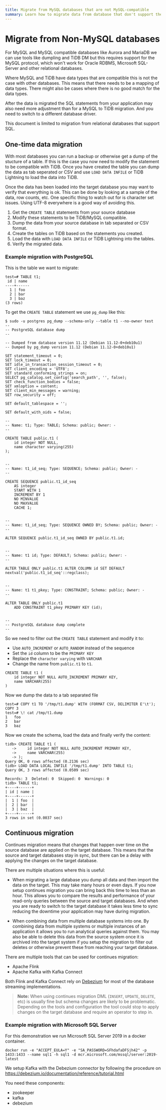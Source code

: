 ```yaml
---
title: Migrate from MySQL databases that are not MySQL-compatible
summary: Learn how to migrate data from database that don't support the MySQL protocol
---
```


# Migrate from Non-MySQL databases

For MySQL and MySQL compatible databases like Aurora and MariaDB we can use tools like dumpling and TiDB DM but this requires support for the MySQL protocol, which won't work for Oracle RDBMS, Microsoft SQL-Server and other relational databases.

Where MySQL and TiDB have data types that are compatible this is not the case with other databases. This means that there needs to be a mapping of data types. There might also be cases where there is no good match for the data types.

After the data is migrated the SQL statements from your application may also need more adjustment than for a MySQL to TiDB migration. And you need to switch to a different database driver.

This document is limited to migration from relational databases that support SQL.

## One-time data migration

With most databases you can run a backup or otherwise get a dump of the stucture of a table. If this is the case you now need to modify the statement to be compatible with TiDB. Once you have created the table you can dump the data as tab seperated or CSV and use `LOAD DATA INFILE` or TiDB Lightning to load the data into TiDB.

Once the data has been loaded into the target database you may want to verify that everything is ok. This can be done by looking at a sample of the data, row counts, etc. One specific thing to watch out for is character set issues. Using UTF-8 everywhere is a good way of avoiding this.

1. Get the `CREATE TABLE` statements from your source database
2. Modify these statements to be TiDB/MySQL compatible.
3. Dump the data from your source database in tab separated or CSV format.
4. Create the tables on TiDB based on the statements you created.
5. Load the data with `LOAD DATA INFILE` or TiDB Lightning into the tables.
6. Verify the migrated data.

### Example migration with PostgreSQL

This is the table we want to migrate:

```
test=# TABLE t1;
 id | name 
----+------
  1 | foo
  2 | bar
  3 | baz
(3 rows)
```

To get the `CREATE TABLE` statement we use `pg_dump` like this:

```
$ sudo -u postgres pg_dump --schema-only --table t1 --no-owner test
--
-- PostgreSQL database dump
--

-- Dumped from database version 11.12 (Debian 11.12-0+deb10u1)
-- Dumped by pg_dump version 11.12 (Debian 11.12-0+deb10u1)

SET statement_timeout = 0;
SET lock_timeout = 0;
SET idle_in_transaction_session_timeout = 0;
SET client_encoding = 'UTF8';
SET standard_conforming_strings = on;
SELECT pg_catalog.set_config('search_path', '', false);
SET check_function_bodies = false;
SET xmloption = content;
SET client_min_messages = warning;
SET row_security = off;

SET default_tablespace = '';

SET default_with_oids = false;

--
-- Name: t1; Type: TABLE; Schema: public; Owner: -
--

CREATE TABLE public.t1 (
    id integer NOT NULL,
    name character varying(255)
);


--
-- Name: t1_id_seq; Type: SEQUENCE; Schema: public; Owner: -
--

CREATE SEQUENCE public.t1_id_seq
    AS integer
    START WITH 1
    INCREMENT BY 1
    NO MINVALUE
    NO MAXVALUE
    CACHE 1;


--
-- Name: t1_id_seq; Type: SEQUENCE OWNED BY; Schema: public; Owner: -
--

ALTER SEQUENCE public.t1_id_seq OWNED BY public.t1.id;


--
-- Name: t1 id; Type: DEFAULT; Schema: public; Owner: -
--

ALTER TABLE ONLY public.t1 ALTER COLUMN id SET DEFAULT nextval('public.t1_id_seq'::regclass);


--
-- Name: t1 t1_pkey; Type: CONSTRAINT; Schema: public; Owner: -
--

ALTER TABLE ONLY public.t1
    ADD CONSTRAINT t1_pkey PRIMARY KEY (id);


--
-- PostgreSQL database dump complete
--

```

So we need to filter out the `CREATE TABLE` statement and modify it to:

- Use `AUTO_INCREMENT` or `AUTO_RANDOM` instead of the sequence
- Set the `id` column to be the `PRIMARY KEY`
- Replace the `character varying` with `VARCHAR`
- Change the name from `public.t1` to `t1`.

```
CREATE TABLE t1 (
    id integer NOT NULL AUTO_INCREMENT PRIMARY KEY,
    name VARCHAR(255)
)
```

Now we dump the data to a tab separated file

```
test=# COPY t1 TO '/tmp/t1.dump' WITH (FORMAT CSV, DELIMITER E'\t');
COPY 3
test=# \! cat /tmp/t1.dump
1   foo
2   bar
3   baz
```

Now we create the schema, load the data and finally verify the content:

```
tidb> CREATE TABLE t1 (
   ->     id integer NOT NULL AUTO_INCREMENT PRIMARY KEY,
   ->     name VARCHAR(255)
   -> );
Query OK, 0 rows affected (0.2136 sec)
tidb> LOAD DATA LOCAL INFILE '/tmp/t1.dump' INTO TABLE t1;
Query OK, 3 rows affected (0.0509 sec)

Records: 3  Deleted: 0  Skipped: 0  Warnings: 0
tidb> TABLE t1;
+----+------+
| id | name |
+----+------+
|  1 | foo  |
|  2 | bar  |
|  3 | baz  |
+----+------+
3 rows in set (0.0037 sec)
```

## Continuous migration

Continues migration means that changes that happen over time on the source database are applied on the target database. This means that the source and target databases stay in sync, but there can be a delay with applying the changes on the target database.

There are multiple situations where this is useful:

- When migrating a large database you dump all data and then import the data on the target. This may take many hours or even days. If you now setup continues migration you can bring back this time to less than an hour. This allows you to compare the results and performance of your read-only queries between the source and target databases. And when you are ready to switch to the target database it takes less time to sync reducing the downtime your application may have during migration.

- When combining data from multiple database systems into one. By combining data from multiple systems or multiple instances of an application it allows you to run analytical queries against them. You may also be able to delete this data from the source system once it is archived into the target system if you setup the migration to filter out deletes or otherwise prevent these from reaching your target database.

There are multiple tools that can be used for continues migration:

- Apache Flink
- Apache Kafka with Kafka Connect

Both Flink and Kafka Connect rely on [Debezium](https://debezium.io) for most of the database streaming implementations.

> **Note:**
> When using continues migration DML (`INSERT`, `UPDATE`, `DELETE`, etc) is usually fine but schema changes are likely to be problematic. Depending on the tools and configuration the tool could stop to apply changes on the target database and require an operator to step in.

### Example migration with Microsoft SQL Server

For this demonstration we run Microsoft SQL Server 2019 in a docker container.
```
docker run -e "ACCEPT_EULA=Y" -e "SA_PASSWORD=SFhdafaDFSjh42" -p 1433:1433 --name sql1 -h sql1 -d mcr.microsoft.com/mssql/server:2019-latest
```

We setup Kafka with the Debezium connector by following the procedure on https://debezium.io/documentation/reference/tutorial.html

You need these components:
* zookeeper
* kafka
* debezium

